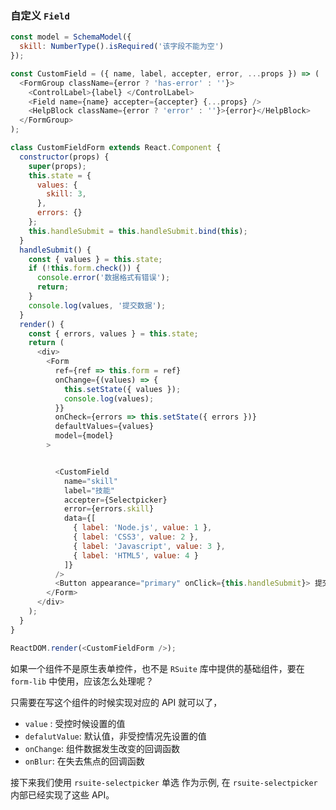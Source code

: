 ### 自定义 `Field`

<!--start-code-->
```js
const model = SchemaModel({
  skill: NumberType().isRequired('该字段不能为空')
});

const CustomField = ({ name, label, accepter, error, ...props }) => (
  <FormGroup className={error ? 'has-error' : ''}>
    <ControlLabel>{label} </ControlLabel>
    <Field name={name} accepter={accepter} {...props} />
    <HelpBlock className={error ? 'error' : ''}>{error}</HelpBlock>
  </FormGroup>
);

class CustomFieldForm extends React.Component {
  constructor(props) {
    super(props);
    this.state = {
      values: {
        skill: 3,
      },
      errors: {}
    };
    this.handleSubmit = this.handleSubmit.bind(this);
  }
  handleSubmit() {
    const { values } = this.state;
    if (!this.form.check()) {
      console.error('数据格式有错误');
      return;
    }
    console.log(values, '提交数据');
  }
  render() {
    const { errors, values } = this.state;
    return (
      <div>
        <Form
          ref={ref => this.form = ref}
          onChange={(values) => {
            this.setState({ values });
            console.log(values);
          }}
          onCheck={errors => this.setState({ errors })}
          defaultValues={values}
          model={model}
        >


          <CustomField
            name="skill"
            label="技能"
            accepter={Selectpicker}
            error={errors.skill}
            data={[
              { label: 'Node.js', value: 1 },
              { label: 'CSS3', value: 2 },
              { label: 'Javascript', value: 3 },
              { label: 'HTML5', value: 4 }
            ]}
          />
          <Button appearance="primary" onClick={this.handleSubmit}> 提交 </Button>
        </Form>
      </div>
    );
  }
}

ReactDOM.render(<CustomFieldForm />);

```
<!--end-code-->

如果一个组件不是原生表单控件，也不是 `RSuite` 库中提供的基础组件，要在 `form-lib` 中使用，应该怎么处理呢？

只需要在写这个组件的时候实现对应的 API 就可以了，

- `value` : 受控时候设置的值
- `defalutValue`: 默认值，非受控情况先设置的值
- `onChange`: 组件数据发生改变的回调函数
- `onBlur`: 在失去焦点的回调函数

接下来我们使用 `rsuite-selectpicker` 单选 作为示例, 在 `rsuite-selectpicker` 内部已经实现了这些 API。

